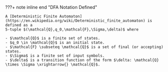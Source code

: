???+ note inline end "DFA Notation Defined"
    
    A [Deterministic Finite Automaton](https://en.wikipedia.org/wiki/Deterministic_finite_automaton) is defined as a 
    5-tuple $(\mathcal{Q},q_0,\mathcal{F},\Sigma,\delta)$ where

    - $\mathcal{Q}$ is a finite set of states.
    - $q_0 \in \mathcal{Q}$ is an initial state.
    - $\mathcal{F} \subseteq \mathcal{Q}$ is a set of final (or accepting)
    states.
    - $\Sigma$ is a finite set of input symbols.
    - $\delta$ is a transition function of the form $\delta: \mathcal{Q} \times \Sigma \xrightarrow{} \mathcal{Q}$.

